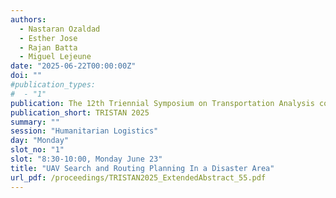 ```yaml
---
authors:
  - Nastaran Ozaldad
  - Esther Jose
  - Rajan Batta
  - Miguel Lejeune
date: "2025-06-22T00:00:00Z"
doi: ""
#publication_types:
#  - "1"
publication: The 12th Triennial Symposium on Transportation Analysis conference
publication_short: TRISTAN 2025
summary: ""
session: "Humanitarian Logistics"
day: "Monday"
slot_no: "1"
slot: "8:30-10:00, Monday June 23"
title: "UAV Search and Routing Planning In a Disaster Area"
url_pdf: /proceedings/TRISTAN2025_ExtendedAbstract_55.pdf
---
```

